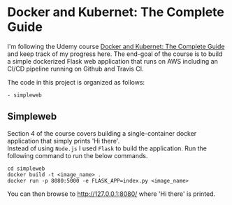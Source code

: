 # Docker and Kubernet: The Complete Guide

I'm following the Udemy course [Docker and Kubernet: The Complete Guide](https://www.udemy.com/course/docker-and-kubernetes-the-complete-guide/) and keep track of my progress here.
The end-goal of the course is to build a simple dockerized Flask web application that runs on AWS including an CI/CD pipeline running on Github and Travis CI.

The code in this project is organized as follows:

````
- simpleweb
````
 

## Simpleweb

Section 4 of the course covers building a single-container docker application that simply prints 'Hi there'.</br>
Instead of using `Node.js` I used `Flask` to build the application.
Run the following command to run the below commands.

```
cd simpleweb
docker build -t <image_name> .
docker run -p 8080:5000 -e FLASK_APP=index.py <image_name>
```

You can then browse to <http://127.0.0.1:8080/> where 'Hi there' is printed.
